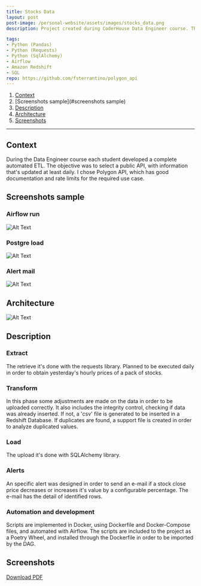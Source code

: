 ```yaml
---
title: Stocks Data
layout: post
post-image: /personal-website/assets/images/stocks_data.png
description: Project created during CoderHouse Data Engineer course. The objective is to create a complete ETL, from the API extraction to the Database load.

tags:
- Python (Pandas)
- Python (Requests)
- Python (SqlAlchemy)
- Airflow
- Amazon Redshift
- SQL
repo: https://github.com/fsterrantino/polygon_api
---
```


1. [Context](#context)
1. [Screenshots sample](#screenshots sample)
1. [Description](#description)
1. [Architecture](#architecture)
1. [Screenshots](#screenshots)

---

## Context
During the Data Engineer course each student developed a complete automated ETL. The objective was to select a public API, with information that's updated at least daily.
I chose Polygon API, which has good documentation and rate limits for the required use case.

## Screenshots sample
### Airflow run
![Alt Text](/personal-website/assets/images/stocks_data/screenshots/screenshots_1.jpeg)
### Postgre load
![Alt Text](/personal-website/assets/images/stocks_data/screenshots/screenshots_2.jpeg)
### Alert mail
![Alt Text](/personal-website/assets/images/stocks_data/screenshots/screenshots_3.jpeg)

## Architecture
![Alt Text](/personal-website/assets/images/stocks_data/architecture.png)

## Description
### Extract
The retrieve it's done with the requests library. Planned to be executed daily in order to obtain yesterday's hourly prices of a pack of stocks.
### Transform
In this phase some adjustments are made on the data in order to be uploaded correctly. It also includes the integrity control, checking if data was already inserted. If not, a 'csv' file is generated to be inserted in a Redshift Database. If duplicates are found, a support file is created in order to analyze duplicated values.
### Load
The upload it's done with SQLAlchemy library.
### Alerts
An specific alert was designed in order to send an e-mail if a stock close price decreases or increases it's value by a configurable percentage. The e-mail has the detail of identified rows.
### Automation and development
Scripts are implemented in Docker, using Dockerfile and Docker-Compose files, and automated with Airflow. The scripts are included to the project as a Poetry Wheel, and installed through the Dockerfile in order to be imported by the DAG.

## Screenshots
[Download PDF](/personal-website/assets/images/stocks_data/Screenshots.pdf)
